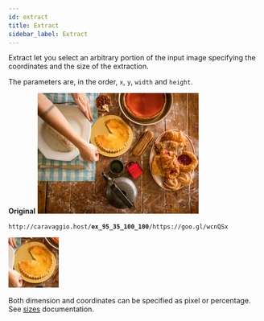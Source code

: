 ```yaml
---
id: extract
title: Extract
sidebar_label: Extract
---
```


Extract let you select an arbitrary portion of the input image specifying the coordinates and the size of the extraction.

The parameters are, in the order, `x`, `y`, `width` and `height`.

**Original**
<a href="assets/example/cakes_original.jpeg" target="_blank"><img src="assets/example/cakes_original.jpeg" /></a>

<pre><code class="hljs css html" data-preview data-previewimage="https://ramiel.gitlab.io/caravaggio/docs/assets/example/cakes_original.jpeg">http://caravaggio.host/<strong>ex_95_35_100_100</strong>/https://goo.gl/wcnQSx</code></pre>

<a href="assets/example/cakes_extracted.jpeg" target="_blank"><img src="assets/example/cakes_extracted.jpeg" /></a>

Both dimension and coordinates can be specified as pixel or percentage. See [sizes](resize.html#sizes) documentation.
